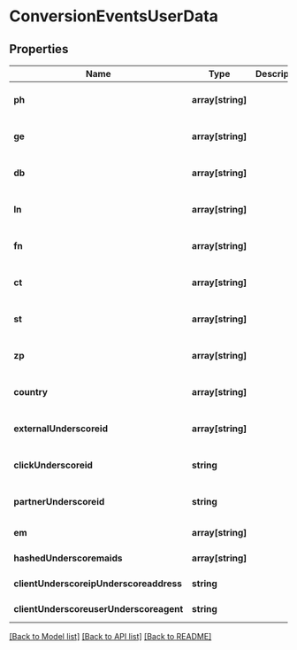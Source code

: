 # ConversionEventsUserData

## Properties
Name | Type | Description | Notes
------------ | ------------- | ------------- | -------------
**ph** | **array[string]** |  | [optional] [default to null]
**ge** | **array[string]** |  | [optional] [default to null]
**db** | **array[string]** |  | [optional] [default to null]
**ln** | **array[string]** |  | [optional] [default to null]
**fn** | **array[string]** |  | [optional] [default to null]
**ct** | **array[string]** |  | [optional] [default to null]
**st** | **array[string]** |  | [optional] [default to null]
**zp** | **array[string]** |  | [optional] [default to null]
**country** | **array[string]** |  | [optional] [default to null]
**externalUnderscoreid** | **array[string]** |  | [optional] [default to null]
**clickUnderscoreid** | **string** |  | [optional] [default to null]
**partnerUnderscoreid** | **string** |  | [optional] [default to null]
**em** | **array[string]** |  | [default to null]
**hashedUnderscoremaids** | **array[string]** |  | [default to null]
**clientUnderscoreipUnderscoreaddress** | **string** |  | [default to null]
**clientUnderscoreuserUnderscoreagent** | **string** |  | [default to null]

[[Back to Model list]](../README.md#documentation-for-models) [[Back to API list]](../README.md#documentation-for-api-endpoints) [[Back to README]](../README.md)


